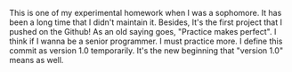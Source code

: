 This is one of my experimental homework when I was a sophomore. It has been a long time that I didn't maintain it. Besides, It's the first project that I pushed on the Github! As an old saying goes, "Practice makes perfect". I think if I wanna be a senior programmer. I must practice more. I define this commit as version 1.0 temporarily. It's the new beginning that "version 1.0" means as well.